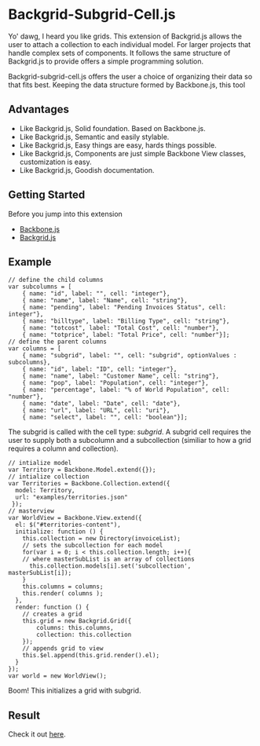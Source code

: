 # Backgrid-Subgrid-Cell.js

Yo' dawg, I heard you like grids. This extension of Backgrid.js allows the user to attach a collection to each individual model. For larger projects that handle complex sets of components. It follows the same structure of Backgrid.js to provide offers a simple programming solution.

Backgrid-subgrid-cell.js offers the user a choice of organizing their data so that fits best. Keeping the data structure formed by Backbone.js, this tool

## Advantages

- Like Backgrid.js, Solid foundation. Based on Backbone.js.
- Like Backgrid.js, Semantic and easily stylable. 
- Like Backgrid.js, Easy things are easy, hards things possible.
- Like Backgrid.js, Components are just simple Backbone View classes, customization is easy.
- Like Backgrid.js, Goodish documentation.

## Getting Started

Before you jump into this extension
- [Backbone.js](http://documentcloud.github.com/backbone/)
- [Backgrid.js](http://wyuenho.github.com/backgrid/)

## Example
```
// define the child columns
var subcolumns = [ 
    { name: "id", label: "", cell: "integer"},
    { name: "name", label: "Name", cell: "string"}, 
    { name: "pending", label: "Pending Invoices Status", cell: integer"},
    { name: "billtype", label: "Billing Type", cell: "string"},
    { name: "totcost", label: "Total Cost", cell: "number"}, 
    { name: "totprice", label: "Total Price", cell: "number"}];
// define the parent columns
var columns = [
    { name: "subgrid", label: "", cell: "subgrid", optionValues : subcolumns},
    { name: "id", label: "ID", cell: "integer"},
    { name: "name", label: "Customer Name", cell: "string"},
    { name: "pop", label: "Population", cell: "integer"},
    { name: "percentage", label: "% of World Population", cell: "number"},
    { name: "date", label: "Date", cell: "date"},
    { name: "url", label: "URL", cell: "uri"},
    { name: "select", label: "", cell: "boolean"}];
```

The subgrid is called with the cell type: _subgrid_. A subgrid cell requires the user to supply both a subcolumn and a subcollection (similiar to how a grid requires a column and collection). 
```
// intialize model
var Territory = Backbone.Model.extend({});
// intialize collection
var Territories = Backbone.Collection.extend({
  model: Territory,
  url: "examples/territories.json"
 });
// masterview
var WorldView = Backbone.View.extend({
  el: $("#territories-content"),
  initialize: function () {
    this.collection = new Directory(invoiceList);
    // sets the subcollection for each model
    for(var i = 0; i < this.collection.length; i++){
    // where masterSubList is an array of collections
      this.collection.models[i].set('subcollection', masterSubList[i]);
    }
    this.columns = columns;
    this.render( columns );
  },
  render: function () {
    // creates a grid
    this.grid = new Backgrid.Grid({
        columns: this.columns,
        collection: this.collection
    });
    // appends grid to view
    this.$el.append(this.grid.render().el);
  }
});
var world = new WorldView();
```
Boom! This initializes a grid with subgrid. 

## Result
Check it out [here](http://DJCrossman.github.com/backgrid-subgrid-cell//).

